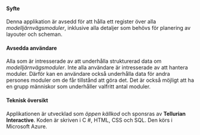 ﻿#### Syfte
Denna applikation är avsedd för att hålla ett register över alla *modelljärnvägsmoduler*,
inklusive alla detaljer som behövs för planering av layouter och scheman.

#### Avsedda användare
Alla som är intresserade av att underhålla strukturerad data om *modelljärnvägsmoduler*.
Inte alla användare är intresserade av att hantera moduler.
Därför kan en användare också underhålla data för andra persones moduler om de får tillstånd att göra det.
Det är också möjligt att ha en grupp människor som underhåller valfritt antal moduler.

#### Teknisk översikt
Applikationen är utvecklad som *öppen källkod* och sponsras av **Tellurian Interactive**.
Koden är skriven i C #, HTML, CSS och SQL. Den körs i Microsoft Azure.